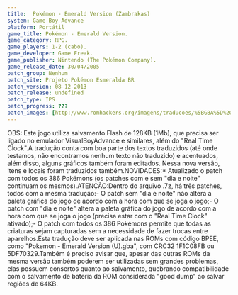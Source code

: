```yaml
---
title:  Pokémon - Emerald Version (Zambrakas)
system: Game Boy Advance
platform: Portátil
game_title: Pokémon - Emerald Version.
game_category: RPG.
game_players: 1-2 (cabo).
game_developer: Game Freak.
game_publisher: Nintendo (The Pokémon Company).
game_release_date: 30/04/2005
patch_group: Nenhum
patch_site: Projeto Pokémon Esmeralda BR
patch_version: 08-12-2013
patch_release: undefined
patch_type: IPS
patch_progress: ???
patch_images: [http://www.romhackers.org/imagens/traducoes/%5BGBA%5D%20Pokemon%20-%20Emerald%20Version%20-%20Zambrakas%20-%201.png,http://www.romhackers.org/imagens/traducoes/%5BGBA%5D%20Pokemon%20-%20Emerald%20Version%20-%20Zambrakas%20-%202.png,http://www.romhackers.org/imagens/traducoes/%5BGBA%5D%20Pokemon%20-%20Emerald%20Version%20-%20Zambrakas%20-%203.png]
---
```

OBS: Este jogo utiliza salvamento Flash de 128KB (1Mb), que precisa ser ligado no emulador VisualBoyAdvance e similares, além do "Real Time Clock".A tradução conta com boa parte dos textos traduzidos (até onde testamos, não encontramos nenhum texto não traduzido) e acentuados, além disso, alguns gráficos também foram editados. Nessa nova versão, itens e locais foram traduzidos também.NOVIDADES:* Atualizado o patch com todos os 386 Pokémons (os patches com e sem "dia e noite" continuam os mesmos).ATENÇÃO:Dentro do arquivo .7z, há três patches, todos com a mesma tradução:- O patch sem "dia e noite" não altera a paleta gráfica do jogo de acordo com a hora com que se joga o jogo;- O patch com "dia e noite" altera a paleta gráfica do jogo de acordo com a hora com que se joga o jogo (precisa estar com o "Real Time Clock" ativado);- O patch com todos os 386 Pokémons permite que todas as criaturas sejam capturadas sem a necessidade de fazer trocas entre aparelhos.Esta tradução deve ser aplicada nas ROMs com código BPEE, como "Pokemon - Emerald Version (U).gba", com CRC32 1F1C08FB ou 5DF70329.Também é preciso avisar que, apesar das outras ROMs da mesma versão também poderem ser utilizadas sem grandes problemas, elas possuem consertos quanto ao salvamento, quebrando compatibilidade com o salvamento de bateria da ROM considerada "good dump" ao salvar regiões de 64KB.